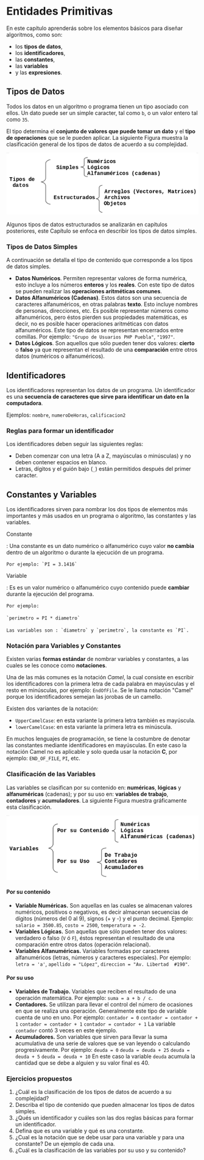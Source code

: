 # Entidades Primitivas

En este capítulo aprenderás sobre los elementos básicos para diseñar algoritmos,
como son:

* los **tipos de datos**,
* los **identificadores**,
* las **constantes**,
* las **variables**
* y las **expresiones**.

## Tipos de Datos

Todos los datos en un algoritmo o programa tienen un tipo asociado con ellos.
Un dato puede ser un simple caracter, tal como `b`, o un valor entero tal como
`35`.

El tipo determina el **conjunto de valores que puede tomar un dato** y el
**tipo de operaciones** que se le pueden aplicar. La siguiente Figura muestra
la clasificación general de los tipos de datos de acuerdo a su complejidad.

![Tipos de datos](images/tipos-de-datos.png)

Algunos tipos de datos estructurados se analizarán en capítulos posteriores,
este Capítulo se enfoca en describir los tipos de datos simples.

### Tipos de Datos Simples

A continuación se detalla el tipo de contenido que corresponde a los tipos de
datos simples.

-   **Datos Numéricos**. Permiten representar valores de forma numérica, esto
    incluye a los números **enteros** y los **reales**. Con este tipo de
    datos se pueden realizar las **operaciones aritméticas comunes**.
-   **Datos Alfanuméricos (Cadenas)**. Estos datos son una secuencia de
    caracteres alfanuméricos, en otras palabras **texto**. Esto incluye
    nombres de personas, direcciones, etc. Es posible representar números como
    alfanuméricos, pero éstos pierden sus propiedades matemáticas, es decir, no
    es posible hacer operaciones aritméticas con datos alfanuméricos. Este
    tipo de datos se representan encerrados entre comillas. Por ejemplo:
    `"Grupo de Usuarios PHP Puebla"`, `"1997"`.
-   **Datos Lógicos**. Son aquellos que sólo pueden tener dos valores:
    **cierto** o **falso** ya que representan el resultado de una
    **comparación** entre otros datos (numéricos o alfanuméricos).

## Identificadores

Los identificadores representan los datos de un programa. Un identificador es
una **secuencia de caracteres que sirve para identificar un dato en la
computadora**.

Ejemplos: `nombre`, `numeroDeHoras`, `calificacion2`

### Reglas para formar un identificador

Los identificadores deben seguir las siguientes reglas:

-   Deben comenzar con una letra (A a Z, mayúsculas o minúsculas) y no deben
    contener espacios en blanco.
-   Letras, dígitos y el guión bajo (`_`) están permitidos después del primer
    caracter.

## Constantes y Variables

Los identificadores sirven para nombrar los dos tipos de elementos más
importantes y más usados en un programa o algoritmo, las constantes y las
variables.

Constante

:   Una constante es un dato numérico o alfanumérico cuyo valor **no cambia**
    dentro de un algoritmo o durante la ejecución de un programa.

    Por ejemplo: `PI = 3.1416`

Variable

:   Es es un valor numérico o alfanumérico cuyo contenido puede **cambiar**
    durante la ejecución del programa.

    Por ejemplo:

    `perimetro = PI * diametro`

    Las variables son : `diametro` y `perimetro`, la constante es `PI`.

### Notación para Variables y Constantes

Existen varias **formas estándar** de nombrar variables y constantes, a las
cuales se les conoce como **notaciones**. 

Una de las más comunes es la notación *Camel*, la cual consiste en escribir los
identificadores con la primera letra de cada palabra en mayúsculas y el resto
en minúsculas, por ejemplo: `EndOfFile`. Se le llama notación "Camel" porque
los identificadores semejan las jorobas de un camello.

Existen dos variantes de la notación:

-   `UpperCamelCase`: en esta variante la primera letra también es mayúscula.
-   `lowerCamelCase`: en esta variante la primera letra es minúscula.

En muchos lenguajes de programación, se tiene la costumbre de denotar las
constantes mediante identificadores en mayúsculas. En este caso la notación
Camel no es aplicable y solo queda usar la notación **C**, por ejemplo:
`END_OF_FILE`, `PI`, etc.

### Clasificación de las Variables

Las variables se clasifican por su contenido en: **numéricas**, **lógicas** y 
**alfanuméricas** (cadenas); y por su uso en: **variables de trabajo**,
**contadores** y **acumuladores**. La siguiente Figura muestra gráficamente
esta clasificación.

![Tipos de variables](images/tipos-variables.png)

#### Por su contenido

-   **Variable Numéricas.** Son aquellas en las cuales se almacenan valores
    numéricos, positivos o negativos, es decir almacenan secuencias de dígitos
    (números del 0 al 9), signos (+ y -) y el punto decimal. Ejemplo: 
    `salario = 3500.85`, `costo = 2500`, `temperatura = -2`.
-   **Variables Lógicas.** Son aquellas que sólo pueden tener dos valores:
    verdadero o falso (`V` ó `F`), éstos representan el resultado de una
    comparación entre otros datos (operación relacional).
-   **Variables Alfanuméricas.** Variables formadas por caracteres
    alfanuméricos (letras, números y caracteres especiales). Por ejemplo:
    `letra = 'a'`, `apellido = "López"`, `direccion = "Av. Libertad  #190"`.

#### Por su uso

-   **Variables de Trabajo.** Variables que reciben el resultado de una
    operación matemática. Por ejemplo: `suma = a + b / c`.
-   **Contadores.** Se utilizan para llevar el control del número de ocasiones
    en que se realiza una operación. Generalmente este tipo de variable cuenta
    de uno en uno. Por ejemplo:
    `contador = 0`
    `contador = contador + 1`
    `contador = contador + 1`
    `contador = contador + 1`
    La variable `contador` contó 3 veces en este ejemplo.
-   **Acumuladores.** Son variables que sirven para llevar la suma acumulativa
    de una serie de valores que se van leyendo o calculando progresivamente. Por
    ejemplo:
    `deuda = 0`
    `deuda = deuda + 25`
    `deuda = deuda + 5`
    `deuda = deuda + 10`
    En este caso la variable `deuda` acumula la cantidad que se debe a alguien
    y su valor final es 40.

### Ejercicios propuestos

1.  ¿Cuál es la clasificación de los tipos de datos de acuerdo a su complejidad?
2.  Describa el tipo de contenido que pueden almacenar los tipos de datos
    simples.
3.  ¿Qués un identificador y cuáles son las dos reglas básicas para formar un
    identificador.
4.  Defina que es una variable y qué es una constante.
5.  ¿Cual es la notación que se debe usar para una variable y para una
    constante? De un ejemplo de cada una.
6.  ¿Cuál es la clasificación de las variables por su uso y su contenido?
